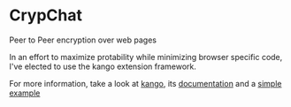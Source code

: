 CrypChat
========

Peer to Peer encryption over web pages

In an effort to maximize protability while minimizing browser specific code, I've elected to use the kango extension framework.

For more information, take a look at [kango](http://kangoextensions.com/), its [documentation](http://kangoextensions.com/docs/index.html) and a [simple example](http://kangoextensions.com/docs/tutorials/gmail-checker.html)